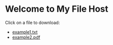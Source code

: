<!DOCTYPE html>
<html lang="en">
<head>
    <meta charset="UTF-8">
    <meta name="viewport" content="width=device-width, initial-scale=1.0">
    <title>File Host</title>
</head>
<body>
    <h1>Welcome to My File Host</h1>
    <p>Click on a file to download:</p>
    <ul>
        <!-- Replace with links to your hosted files -->
        <li><a href="files/example1.txt" download>example1.txt</a></li>
        <li><a href="files/example2.pdf" download>example2.pdf</a></li>
    </ul>
</body>
</html>
